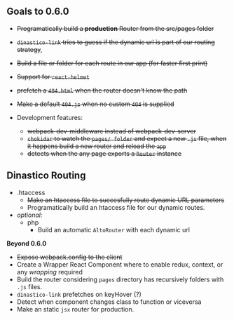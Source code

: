 ## Goals to 0.6.0
- ~~Programatically build a **production** Router from the src/pages folder~~
- ~~`dinastico-link` tries to guess if the dynamic url is part of our routing strategy~~, 
- ~~Build a file or folder for each route in our app (for faster first print)~~
- ~~Support for `react-helmet`~~
- ~~prefetch a `404.html` when the router doesn't know the path~~
- ~~Make a default `404.js` when no custom `404` is supplied~~

- Development features:
  - ~~webpack-dev-middleware instead of webpack-dev-server~~
  - ~~`chokidar` to watch the `pages/ folder` and expect a new `.js` file, when it happens build a new router and reload the `app`~~
  - ~~detects when the any page exports a `Router` instance~~
## Dinastico Routing
- .htaccess
  - ~~Make an htaccess file to succesfully route dynamic URL parameters~~
  - Programatically build an htaccess file for our dynamic routes.
- *optional:*
  - php
    - Build an automatic `AltoRouter` with each dynamic url

**Beyond 0.6.0**
- ~~Expose webpack.config to the client~~
- Create a Wrapper React Component where to enable redux, context, or any *wrapping* required
- Build the router considering `pages` directory has recursively folders with `.js` files.
- `dinastico-link` prefetches on keyHover (?)
- Detect when component changes class to function or viceversa
- Make an static `jsx` router for production.
